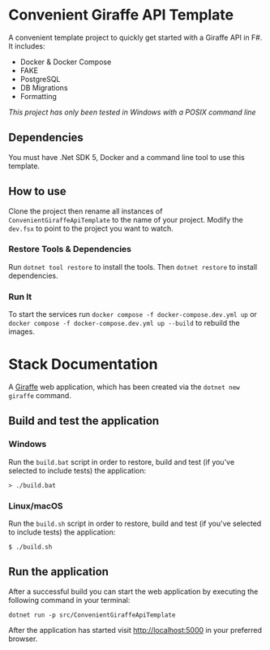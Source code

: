 # Convenient Giraffe API Template

A convenient template project to quickly get started with a Giraffe API in F#. It includes:

- Docker & Docker Compose
- FAKE
- PostgreSQL
- DB Migrations
- Formatting

*This project has only been tested in Windows with a POSIX command line*

## Dependencies

You must have .Net SDK 5, Docker and a command line tool to use this template.

## How to use

Clone the project then rename all instances of `ConvenientGiraffeApiTemplate` to the name of 
your project. Modify the `dev.fsx` to point to the project you want to watch.

### Restore Tools & Dependencies

Run `dotnet tool restore` to install the tools. Then `dotnet restore` to install dependencies.

### Run It

To start the services run `docker compose -f docker-compose.dev.yml up` or 
`docker compose -f docker-compose.dev.yml up --build` to rebuild the images.

# Stack Documentation

A [Giraffe](https://github.com/giraffe-fsharp/Giraffe) web application, which has been created via the `dotnet new giraffe` command.

## Build and test the application

### Windows

Run the `build.bat` script in order to restore, build and test (if you've selected to include tests) the application:

```
> ./build.bat
```

### Linux/macOS

Run the `build.sh` script in order to restore, build and test (if you've selected to include tests) the application:

```
$ ./build.sh
```

## Run the application

After a successful build you can start the web application by executing the following command in your terminal:

```
dotnet run -p src/ConvenientGiraffeApiTemplate
```

After the application has started visit [http://localhost:5000](http://localhost:5000) in your preferred browser.